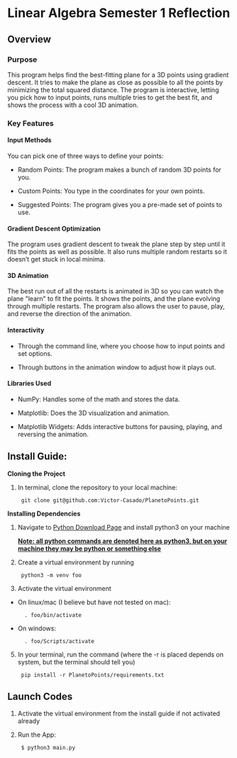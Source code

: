 # Linear Algebra Semester 1 Reflection
## Overview
### Purpose

This program helps find the best-fitting plane for a  3D points using gradient descent. It tries to make the plane as close as possible to all the points by minimizing the total squared distance. The program is interactive, letting you pick how to input points, runs multiple tries to get the best fit, and shows the process with a cool 3D animation.

### Key Features

#### Input Methods

You can pick one of three ways to define your points:

* Random Points: The program makes a bunch of random 3D points for you.

* Custom Points: You type in the coordinates for your own points.

* Suggested Points: The program gives you a pre-made set of points to use.

#### Gradient Descent Optimization

The program uses gradient descent to tweak the plane step by step until it fits the points as well as possible. It also runs multiple random restarts so it doesn’t get stuck in local minima.

#### 3D Animation

The best run out of all the restarts is animated in 3D so you can watch the plane "learn" to fit the points. It shows the points, and the plane evolving through multiple restarts. The program also allows the user to pause, play, and reverse the direction of the animation.

#### Interactivity

* Through the command line, where you choose how to input points and set options.

* Through buttons in the animation window to adjust how it plays out.

#### Libraries Used

* NumPy: Handles some of the math and stores the data.

* Matplotlib: Does the 3D visualization and animation.

* Matplotlib Widgets: Adds interactive buttons for pausing, playing, and reversing the animation.

## Install Guide:

**Cloning the Project**

1. In terminal, clone the repository to your local machine:

        git clone git@github.com:Victor-Casado/PlanetoPoints.git


**Installing Dependencies**

1. Navigate to [Python Download Page](https://www.python.org/downloads/) and install python3 on your machine

   **<ins>Note: all python commands are denoted here as python3, but on your machine they may be python or something else</ins>**
   
2. Create a virtual environment by running
 
        python3 -m venv foo

3. Activate the virtual environment

* On linux/mac (I believe but have not tested on mac):

        . foo/bin/activate

* On windows:

        . foo/Scripts/activate


5. In your terminal, run the command (where the -r is placed depends on system, but the terminal should tell you)

        pip install -r PlanetoPoints/requirements.txt
   
## Launch Codes

1. Activate the virtual environment from the install guide if not activated already

2. Run the App:

        $ python3 main.py

   

